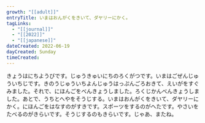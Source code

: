 ```yaml
---
growth: "[[adult]]"
entryTitle: いまはおんがくをきいて、ダヤリーにかく。
tagLinks:
  - "[[journal]]"
  - "[[2022]]"
  - "[[japanese]]"
dateCreated: 2022-06-19
dayCreated: Sunday
timeCreated:
---
```

きょうはにちようびです。じゅうきゅいにちのろくがつです。いまはごぜんじゅういちじです。きのうじゅういちよんじゅうはっぷんごろおきて、えいがをすぐみました。それで、にほんごをべんきょうしました。ろくじかんべんきょうしました。あとで、うちとへやをそうじする。いまはおんがくをきいて、ダヤリーにかく。にほんごをはなすのがすきです。スポーツをするのがへたです。やさいをたべるのがきらいです。そうじするのもきらいです。じゃあ、またね。